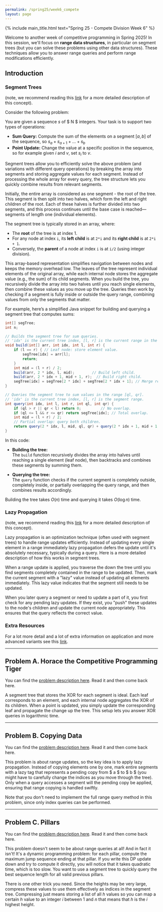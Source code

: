 ```yaml
---
permalink: /spring25/week6_compete
layout: page
---
```


{% include main_title.html text="Spring 25 - Compete Division Week 6" %}

Welcome to another week of competitive programming in Spring 2025! In
this session, we'll focus on **range data structures**, in particular
on segment trees (but you can solve these problems using other data
structures). These techniques allow you to answer range queries and
perform range modifications efficiently.

## Introduction

### Segment Trees

(note, we recommend reading this
[link](https://usaco.guide/CPH.pdf#page=99) for a more detailed
description of this concept).

Consider the following problem:

You are given a sequence $s$ of $ N $ integers. Your task is to support two types of operations:
- **Sum Query:** Compute the sum of the elements on a segment $[a, b]$ of the sequence, so $s_a+s_{a+1} + \ldots + s_{b}$
- **Point Update:** Change the value at a specific position in the sequence, so for example given $i$ and $v$, set $s_i$ to $v$.

Segment trees allow you to efficiently solve the above problem (and
variations with different query operations) by breaking the array into
segments and storing aggregate values for each segment. Instead of
processing the whole array for every query, the tree structure lets
you quickly combine results from relevant segments.

Initially, the entire array is considered as one segment - the root of
the tree. This segment is then split into two halves, which form the
left and right children of the root. Each of these halves is further
divided into two segments, and this process continues until the base
case is reached—segments of length one (individual elements).

The segment tree is typically stored in an array, where:
- The **root** of the tree is at index 1.
- For any node at index `i`, its **left child** is at `2*i` and its **right child** is at `2*i + 1`.
- Conversely, the **parent** of a node at index `i` is at `i/2` (using integer division).

This array-based representation simplifies navigation between nodes
and keeps the memory overhead low. The leaves of the tree represent
individual elements of the original array, while each internal node
stores the aggregate value (e.g., the sum) of its child segments. When
you build the tree, you recursively divide the array into two halves
until you reach single elements, then combine these values as you move
up the tree. Queries then work by checking if a segment is fully
inside or outside the query range, combining values from only the
segments that matter.

For example, here’s a simplified Java snippet for building and
querying a segment tree that computes sums:

```java
int[] segTree;
int n;

// Builds the segment tree for sum queries.
// 'idx' is the current tree index, [l, r] is the current range in the array.
void build(int[] arr, int idx, int l, int r) {
    if (l == r) { // Leaf node: store element value.
        segTree[idx] = arr[l];
        return;
    }
    int mid = (l + r) / 2;
    build(arr, 2 * idx, l, mid);        // Build left child.
    build(arr, 2 * idx + 1, mid + 1, r);  // Build right child.
    segTree[idx] = segTree[2 * idx] + segTree[2 * idx + 1]; // Merge results.
}

// Queries the segment tree to sum values in the range [ql, qr].
// 'idx' is the current tree index, [l, r] is the segment range.
int query(int idx, int l, int r, int ql, int qr) {
    if (ql > r || qr < l) return 0;         // No overlap.
    if (ql <= l && r <= qr) return segTree[idx]; // Total overlap.
    int mid = (l + r) / 2;
    // Partial overlap: query both children.
    return query(2 * idx, l, mid, ql, qr) + query(2 * idx + 1, mid + 1, r, ql, qr);
}
```

In this code:
- **Building the tree:**  
  The `build` function recursively divides the array into halves until reaching a single element (leaf node), then backtracks and combines these segments by summing them.
  
- **Querying the tree:**  
  The `query` function checks if the current segment is completely outside, completely inside, or partially overlapping the query range, and then combines results accordingly.

Building the tree takes $O(n)$ time and querying it takes $O(\log n)$
time.

### Lazy Propagation

(note, we recommend reading this
[link](https://usaco.guide/CPH.pdf#page=268) for a more detailed
description of this concept).

Lazy propagation is an optimization technique (often used with segment
trees) to handle range updates efficiently. Instead of updating every
single element in a range immediately lazy propagation defers the
update until it's absolutely necessary, typically during a query. Here
is a more detailed description of how this works in segment trees.

When a range update is applied, you traverse the down the tree until
you find segments completely contained in the range to be
updated. Then, mark the current segment with a "lazy" value instead of
updating all elements immediately. This lazy value indicates that the
segment still needs to be updated.

When you later query a segment or need to update a part of it, you
first check for any pending lazy updates. If they exist, you "push"
these updates to the node's children and update the current node
appropriately. This ensures that the query reflects the correct value.

### Extra Resources

For a lot more detail and a lot of extra information on application
and more advanced variants see this
[link](https://cp-algorithms.com/data_structures/segment_tree.html).

---

## Problem A. Horace the Competitive Programming Tiger

You can find the [problem description
here](https://codeforces.com/group/hNnRWqFua0/contest/599531/problem/A). Read
it and then come back here.

A segment tree that stores the XOR for each segment is ideal. Each
leaf corresponds to an element, and each internal node aggregates the
XOR of its children. When a point is updated, you simply update the
corresponding leaf and propagate the change up the tree. This setup
lets you answer XOR queries in logarithmic time.

---

## Problem B. Copying Data

You can find the [problem description
here](https://codeforces.com/group/hNnRWqFua0/contest/599531/problem/B). Read
it and then come back here.

This problem is about range updates, so the key idea is to apply lazy
propagation. Instead of copying elements one by one, mark entire
segments with a lazy tag that represents a pending copy from $ a $
to $ b $ (you might have to carefully change the indices as you move
through the tree). Only when a query accesses a segment will the
pending copy be applied, ensuring that range copying is handled
swiftly.

Note that you don't need to implement the full range query method in
this problem, since only index queries can be performed.

---

## Problem C. Pillars

You can find the [problem description
here](https://codeforces.com/group/hNnRWqFua0/contest/599531/problem/C). Read
it and then come back here.

This problem doesn't seem to be about range queries at all! And in
fact it isn't! It's a dynamic programming problem: for each pillar,
compute the maximum jump sequence ending at that pillar. If you write
this DP update down and try to compute it directly, you will notice
that it takes quadratic time, which is too slow. You want to use a
segment tree to quickly query the best sequence length for all valid
previous pillars.

There is one other trick you need. Since the heights may be very
large, compress these values to use them effectively as indices in the
segment tree. Compressing just means storing a list of all $h$ values
so you can map a certain $h$ value to an integer $i$ between $1$
and $n$ that means that $h$ is the $i$ highest height.